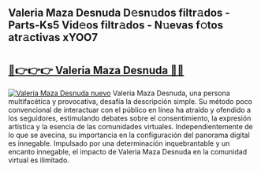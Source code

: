 ## Valeria Maza Desnuda D𝚎sn𝚞dos filtr𝚊dos - Parts-Ks5 Vid𝚎os filtr𝚊dos - N𝚞evas f𝚘tos atr𝚊ctivas xYOO7

# <h2><a href="http://mb3akjm.tromn.icu/?c=Valeria+Maza+Desnuda">🔗👉👉👉 Valeria Maza Desnuda 🔗🔗</a></h2>

[![Valeria Maza Desnuda nuevo](https://i.imgur.com/pEAQMta.gif)](http://mb3akjm.tromn.icu/?c=Valeria+Maza+Desnuda)
Valeria Maza Desnuda, una persona multifacética y provocativa, desafía la descripción simple. Su método poco convencional de interactuar con el público en línea ha atraído y ofendido a los seguidores, estimulando debates sobre el consentimiento, la expresión artística y la esencia de las comunidades virtuales. Independientemente de lo que se avecina, su importancia en la configuración del panorama digital es innegable. Impulsado por una determinación inquebrantable y un encanto innegable, el impacto de Valeria Maza Desnuda en la comunidad virtual es ilimitado.
